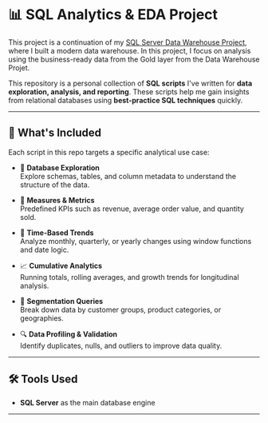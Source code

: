 
# 📊 SQL Analytics & EDA Project
This project is a continuation of my [SQL Server Data Warehouse Project](https://github.com/Peter-Opapa/sql-server-data-warehouse-project), where I built a modern data warehouse. In this project, I focus on analysis using the business-ready data from the Gold layer from the Data Warehouse Projet.


This repository is a personal collection of **SQL scripts** I've written for **data exploration, analysis, and reporting**. These scripts help me gain insights from relational databases using **best-practice SQL techniques** quickly.

---

## 📁 What's Included

Each script in this repo targets a specific analytical use case:

- 🧱 **Database Exploration**  
  Explore schemas, tables, and column metadata to understand the structure of the data.

- 📐 **Measures & Metrics**  
  Predefined KPIs such as revenue, average order value, and quantity sold.

- 📆 **Time-Based Trends**  
  Analyze monthly, quarterly, or yearly changes using window functions and date logic.

- 📈 **Cumulative Analytics**  
  Running totals, rolling averages, and growth trends for longitudinal analysis.

- 👥 **Segmentation Queries**  
  Break down data by customer groups, product categories, or geographies.

- 🔍 **Data Profiling & Validation**  
  Identify duplicates, nulls, and outliers to improve data quality.

---

## 🛠️ Tools Used

- **SQL Server** as the main database engine  

---


